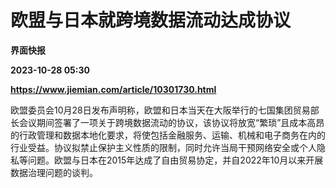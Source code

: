 # 欧盟与日本就跨境数据流动达成协议
**界面快报**

**2023-10-28 05:30**

**https://www.jiemian.com/article/10301730.html**

欧盟委员会10月28日发布声明称，欧盟和日本当天在大阪举行的七国集团贸易部长会议期间签署了一项关于跨境数据流动的协议，该协议将放宽“繁琐”且成本高昂的行政管理和数据本地化要求，将使包括金融服务、运输、机械和电子商务在内的行业受益。协议拟禁止保护主义性质的限制，同时允许当局干预网络安全或个人隐私等问题。欧盟与日本在2015年达成了自由贸易协定，并自2022年10月以来开展数据治理问题的谈判。